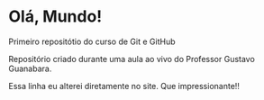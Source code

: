 # Olá, Mundo!
 Primeiro repositótio do curso de Git e GitHub

 Repositório criado durante uma aula ao vivo do Professor Gustavo Guanabara.

Essa linha eu alterei diretamente no site. Que impressionante!!
